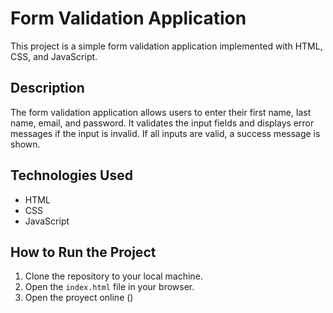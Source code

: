# Form Validation Application

This project is a simple form validation application implemented with HTML, CSS, and JavaScript.

## Description

The form validation application allows users to enter their first name, last name, email, and password. It validates the input fields and displays error messages if the input is invalid. If all inputs are valid, a success message is shown.

## Technologies Used

- HTML
- CSS
- JavaScript

## How to Run the Project

1. Clone the repository to your local machine.
2. Open the `index.html` file in your browser.
3. Open the proyect online ()
